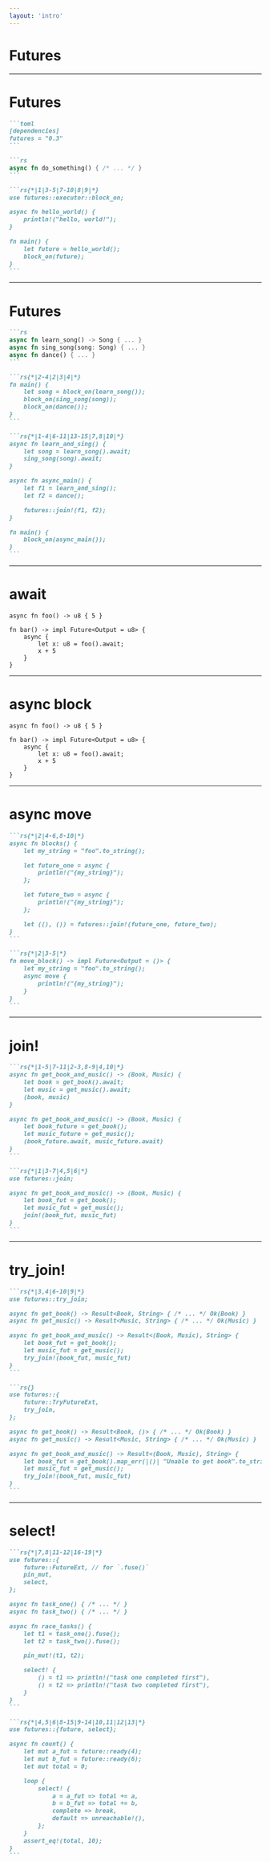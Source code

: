 ```yaml
---
layout: 'intro'
---
```


# Futures

---

# Futures

````md magic-move
```toml
[dependencies]
futures = "0.3"
```

```rs
async fn do_something() { /* ... */ }
```

```rs{*|1|3-5|7-10|8|9|*}
use futures::executor::block_on;

async fn hello_world() {
    println!("hello, world!");
}

fn main() {
    let future = hello_world();
    block_on(future);
}
```
````

---

# Futures

````md magic-move
```rs
async fn learn_song() -> Song { ... }
async fn sing_song(song: Song) { ... }
async fn dance() { ... }
```

```rs{*|2-4|2|3|4|*}
fn main() {
    let song = block_on(learn_song());
    block_on(sing_song(song));
    block_on(dance());
}
```

```rs{*|1-4|6-11|13-15|7,8|10|*}
async fn learn_and_sing() {
    let song = learn_song().await;
    sing_song(song).await;
}

async fn async_main() {
    let f1 = learn_and_sing();
    let f2 = dance();

    futures::join!(f1, f2);
}

fn main() {
    block_on(async_main());
}
```
````

---

# await

```rs{*|1|3-8|4-7|5|*}
async fn foo() -> u8 { 5 }

fn bar() -> impl Future<Output = u8> {
    async {
        let x: u8 = foo().await;
        x + 5
    }
}
```

---

# async block

```rs{*|4-7|*|1|3-8|*}
async fn foo() -> u8 { 5 }

fn bar() -> impl Future<Output = u8> {
    async {
        let x: u8 = foo().await;
        x + 5
    }
}
```

---

# async move

````md magic-move
```rs{*|2|4-6,8-10|*}
async fn blocks() {
    let my_string = "foo".to_string();

    let future_one = async {
        println!("{my_string}");
    };

    let future_two = async {
        println!("{my_string}");
    };

    let ((), ()) = futures::join!(future_one, future_two);
}
```

```rs{*|2|3-5|*}
fn move_block() -> impl Future<Output = ()> {
    let my_string = "foo".to_string();
    async move {
        println!("{my_string}");
    }
}
```
````

---

# join!

````md magic-move
```rs{*|1-5|7-11|2-3,8-9|4,10|*}
async fn get_book_and_music() -> (Book, Music) {
    let book = get_book().await;
    let music = get_music().await;
    (book, music)
}

async fn get_book_and_music() -> (Book, Music) {
    let book_future = get_book();
    let music_future = get_music();
    (book_future.await, music_future.await)
}
```

```rs{*|1|3-7|4,5|6|*}
use futures::join;

async fn get_book_and_music() -> (Book, Music) {
    let book_fut = get_book();
    let music_fut = get_music();
    join!(book_fut, music_fut)
}
```
````

---

# try_join!

````md magic-move
```rs{*|3,4|6-10|9|*}
use futures::try_join;

async fn get_book() -> Result<Book, String> { /* ... */ Ok(Book) }
async fn get_music() -> Result<Music, String> { /* ... */ Ok(Music) }

async fn get_book_and_music() -> Result<(Book, Music), String> {
    let book_fut = get_book();
    let music_fut = get_music();
    try_join!(book_fut, music_fut)
}
```

```rs{}
use futures::{
    future::TryFutureExt,
    try_join,
};

async fn get_book() -> Result<Book, ()> { /* ... */ Ok(Book) }
async fn get_music() -> Result<Music, String> { /* ... */ Ok(Music) }

async fn get_book_and_music() -> Result<(Book, Music), String> {
    let book_fut = get_book().map_err(|()| "Unable to get book".to_string());
    let music_fut = get_music();
    try_join!(book_fut, music_fut)
}
```
````

---

# select!

````md magic-move
```rs{*|7,8|11-12|16-19|*}
use futures::{
    future::FutureExt, // for `.fuse()`
    pin_mut,
    select,
};

async fn task_one() { /* ... */ }
async fn task_two() { /* ... */ }

async fn race_tasks() {
    let t1 = task_one().fuse();
    let t2 = task_two().fuse();

    pin_mut!(t1, t2);

    select! {
        () = t1 => println!("task one completed first"),
        () = t2 => println!("task two completed first"),
    }
}
```

```rs{*|4,5|6|8-15|9-14|10,11|12|13|*}
use futures::{future, select};

async fn count() {
    let mut a_fut = future::ready(4);
    let mut b_fut = future::ready(6);
    let mut total = 0;

    loop {
        select! {
            a = a_fut => total += a,
            b = b_fut => total += b,
            complete => break,
            default => unreachable!(),
        };
    }
    assert_eq!(total, 10);
}
```
````
